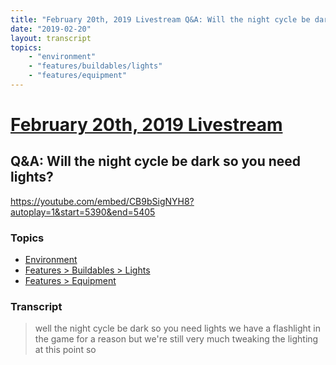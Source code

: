 ```yaml
---
title: "February 20th, 2019 Livestream Q&A: Will the night cycle be dark so you need lights?"
date: "2019-02-20"
layout: transcript
topics:
    - "environment"
    - "features/buildables/lights"
    - "features/equipment"
---
```

# [February 20th, 2019 Livestream](../2019-02-20.md)
## Q&A: Will the night cycle be dark so you need lights?
https://youtube.com/embed/CB9bSigNYH8?autoplay=1&start=5390&end=5405

### Topics
* [Environment](../topics/environment.md)
* [Features > Buildables > Lights](../topics/features/buildables/lights.md)
* [Features > Equipment](../topics/features/equipment.md)

### Transcript

> well the night cycle be dark so you need lights we have a flashlight in the game for a reason but we're still very much tweaking the lighting at this point so
